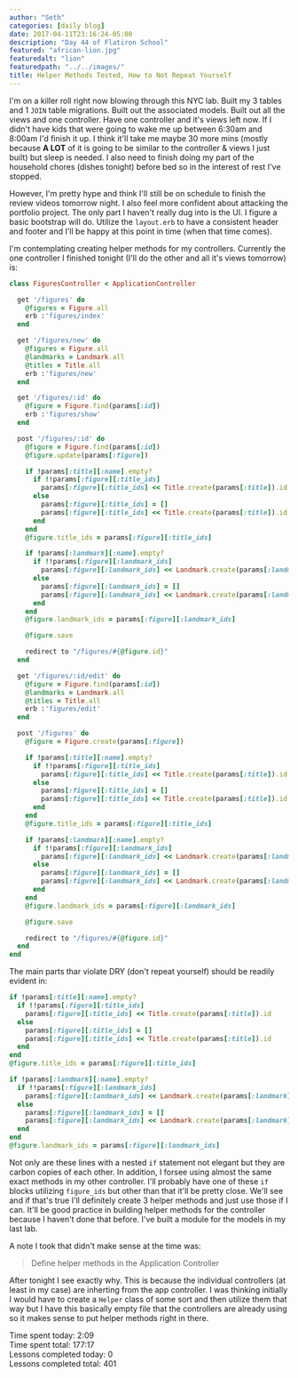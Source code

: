 ```yaml
---
author: "Seth"
categories: [daily blog]
date: 2017-04-11T23:16:24-05:00
description: "Day 44 of Flatiron School"
featured: "african-lion.jpg"
featuredalt: "lion"
featuredpath: "../../images/"
title: Helper Methods Tested, How to Not Repeat Yourself
---
```


I'm on a killer roll right now blowing through this NYC lab. Built my 3 tables and 1 `JOIN` table migrations. Built out the associated models. Built out all the views and one controller. Have one controller and it's views left now. If I didn't have kids that were going to wake me up between 6:30am and 8:00am I'd finish it up. I think it'll take me maybe 30 more mins (mostly because **A LOT** of it is going to be similar to the controller & views I just built) but sleep is needed. I also need to finish doing my part of the household chores (dishes tonight) before bed so in the interest of rest I've stopped.

However, I'm pretty hype and think I'll still be on schedule to finish the review videos tomorrow night. I also feel more confident about attacking the portfolio project. The only part I haven't really dug into is the UI. I figure a basic bootstrap will do. Utilize the `layout.erb` to have a consistent header and footer and I'll be happy at this point in time (when that time comes).

I'm contemplating creating helper methods for my controllers. Currently the one controller I finished tonight (I'll do the other and all it's views tomorrow) is:

```ruby
class FiguresController < ApplicationController

  get '/figures' do
    @figures = Figure.all
    erb :'figures/index'
  end

  get '/figures/new' do
    @figures = Figure.all
    @landmarks = Landmark.all
    @titles = Title.all
    erb :'figures/new'
  end

  get '/figures/:id' do
    @figure = Figure.find(params[:id])
    erb :'figures/show'
  end

  post '/figures/:id' do
    @figure = Figure.find(params[:id])
    @figure.update(params[:figure])

    if !params[:title][:name].empty?
      if !!params[:figure][:title_ids]
        params[:figure][:title_ids] << Title.create(params[:title]).id
      else
        params[:figure][:title_ids] = []
        params[:figure][:title_ids] << Title.create(params[:title]).id
      end
    end
    @figure.title_ids = params[:figure][:title_ids]

    if !params[:landmark][:name].empty?
      if !!params[:figure][:landmark_ids]
        params[:figure][:landmark_ids] << Landmark.create(params[:landmark]).id
      else
        params[:figure][:landmark_ids] = []
        params[:figure][:landmark_ids] << Landmark.create(params[:landmark]).id
      end
    end
    @figure.landmark_ids = params[:figure][:landmark_ids]

    @figure.save

    redirect to "/figures/#{@figure.id}"
  end

  get '/figures/:id/edit' do
    @figure = Figure.find(params[:id])
    @landmarks = Landmark.all
    @titles = Title.all
    erb :'figures/edit'
  end

  post '/figures' do
    @figure = Figure.create(params[:figure])

    if !params[:title][:name].empty?
      if !!params[:figure][:title_ids]
        params[:figure][:title_ids] << Title.create(params[:title]).id
      else
        params[:figure][:title_ids] = []
        params[:figure][:title_ids] << Title.create(params[:title]).id
      end
    end
    @figure.title_ids = params[:figure][:title_ids]

    if !params[:landmark][:name].empty?
      if !!params[:figure][:landmark_ids]
        params[:figure][:landmark_ids] << Landmark.create(params[:landmark]).id
      else
        params[:figure][:landmark_ids] = []
        params[:figure][:landmark_ids] << Landmark.create(params[:landmark]).id
      end
    end
    @figure.landmark_ids = params[:figure][:landmark_ids]

    @figure.save

    redirect to "/figures/#{@figure.id}"
  end
end
```

The main parts thar violate DRY (don't repeat yourself) should be readily evident in:

```ruby
if !params[:title][:name].empty?
  if !!params[:figure][:title_ids]
    params[:figure][:title_ids] << Title.create(params[:title]).id
  else
    params[:figure][:title_ids] = []
    params[:figure][:title_ids] << Title.create(params[:title]).id
  end
end
@figure.title_ids = params[:figure][:title_ids]

if !params[:landmark][:name].empty?
  if !!params[:figure][:landmark_ids]
    params[:figure][:landmark_ids] << Landmark.create(params[:landmark]).id
  else
    params[:figure][:landmark_ids] = []
    params[:figure][:landmark_ids] << Landmark.create(params[:landmark]).id
  end
end
@figure.landmark_ids = params[:figure][:landmark_ids]
```

Not only are these lines with a nested `if` statement not elegant but they are carbon copies of each other. In addition, I forsee using almost the same exact methods in my other controller. I'll probably have one of these `if` blocks utilizing `figure_ids` but other than that it'll be pretty close. We'll see and if that's true I'll definitely create 3 helper methods and just use those if I can. It'll be good practice in building helper methods for the controller because I haven't done that before. I've built a module for the models in my last lab.

A note I took that didn't make sense at the time was:

> Define helper methods in the Application Controller

After tonight I see exactly why. This is because the individual controllers (at least in my case) are inherting from the app controller. I was thinking initially I would have to create a `Helper` class of some sort and then utilize them that way but I have this basically empty file that the controllers are already using so it makes sense to put helper methods right in there.

Time spent today: 2:09  
Time spent total: 177:17  
Lessons completed today: 0  
Lessons completed total: 401

